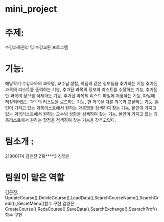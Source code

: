 # mini_project
# 주제: 
수강과목관리 및 수강교환 프로그램
# 기능: 
해당학기 수강과목의 과목명, 교수님 성함, 학점과 같은 정보들을 추가하는 기능 
추가된 과목의 리스트를 출력하는 기능, 추가된 과목의 정보의 리스트를 수정하는 기능, 추가된 한 과목의 정보를 삭제하는 기능,
추가된 과목의 리스트 파일에 저장하는 기능, 파일에 저장되어있는 과목의 리스트을 로드하는 기능, 한 과목을 다른 과목과 교환하는 기능,
본인이 가지고 있는 과목리스트에서 원하는 과목명을 검색하여 찾는 기능, 본인이 가지고 있는 과목리스트에서 원하는 교수님 성함을 검색하여 찾는 기능, 본인이 가지고      있는 과목리스트에서 원하는 학점을 검색하여 찾는 기능을 갖추고있다.
# 팀소개 : 
21900174 김은진 218****3 김영은
# 팀원이 맡은 역할
김은진:  UpdateCourse(),DeleteCourse(),LoadData(),SearchCourseName(),SearchCredit(),SelcetMenu()함수 구현
김영은 : CreateCourse(),RedaCourse(),SaveData(),SearchExchange(),SearachProf() 함수 구현
